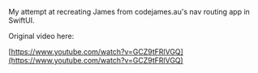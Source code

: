 My attempt at recreating James from codejames.au's nav routing app in SwiftUI.

Original video here:

[https://www.youtube.com/watch?v=GCZ9tFRlVGQ](https://www.youtube.com/watch?v=GCZ9tFRlVGQ)
